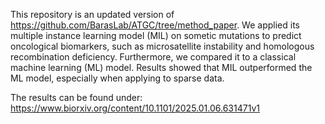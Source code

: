 This repository is an updated version of https://github.com/BarasLab/ATGC/tree/method_paper. We applied its multiple instance learning model (MIL) on sometic mutations to predict oncological biomarkers, such as microsatellite instability and homologous recombination deficiency. Furthermore, we compared it to a classical machine learning (ML) model. Results showed that MIL outperformed the ML model, especially when applying to sparse data.

The results can be found under: https://www.biorxiv.org/content/10.1101/2025.01.06.631471v1
